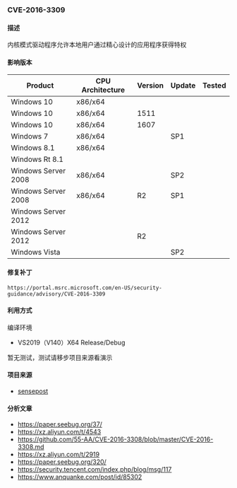 ### CVE-2016-3309

#### 描述

内核模式驱动程序允许本地用户通过精心设计的应用程序获得特权

#### 影响版本

| Product             | CPU Architecture | Version | Update | Tested |
| ------------------- | ---------------- | ------- | ------ | ------ |
| Windows 10          | x86/x64          |         |        |        |
| Windows 10          | x86/x64          | 1511    |        |        |
| Windows 10          | x86/x64          | 1607    |        |        |
| Windows 7           | x86/x64          |         | SP1    |        |
| Windows 8.1         | x86/x64          |         |        |        |
| Windows Rt 8.1      |                  |         |        |        |
| Windows Server 2008 | x86/x64          |         | SP2    |        |
| Windows Server 2008 | x86/x64          | R2      | SP1    |        |
| Windows Server 2012 |                  |         |        |        |
| Windows Server 2012 |                  | R2      |        |        |
| Windows Vista       |                  |         | SP2    |        |

#### 修复补丁

```
https://portal.msrc.microsoft.com/en-US/security-guidance/advisory/CVE-2016-3309
```

#### 利用方式

编译环境

- VS2019（V140）X64 Release/Debug

暂无测试，测试请移步项目来源看演示

#### 项目来源

- [sensepost](https://github.com/sensepost/gdi-palettes-exp)

#### 分析文章
- https://paper.seebug.org/37/
- https://xz.aliyun.com/t/4543
- https://github.com/55-AA/CVE-2016-3308/blob/master/CVE-2016-3308.md
- https://xz.aliyun.com/t/2919
- https://paper.seebug.org/320/
- https://security.tencent.com/index.php/blog/msg/117
- https://www.anquanke.com/post/id/85302